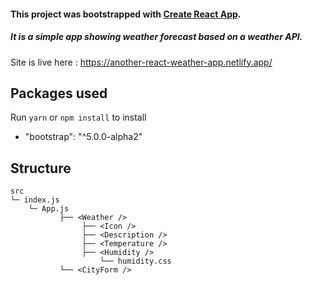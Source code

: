 #### This project was bootstrapped with [Create React App](https://github.com/facebook/create-react-app).

##### It is a simple app showing weather forecast based on a weather API.

Site is live here : https://another-react-weather-app.netlify.app/

## Packages used

Run `yarn` or `npm install` to install

- "bootstrap": "^5.0.0-alpha2"

## Structure

```
src
└─ index.js
    └─ App.js
           ├── <Weather />
                ├── <Icon />
                ├── <Description />
                ├── <Temperature />
                ├── <Humidity />
                    └── humidity.css
           └── <CityForm />
```

